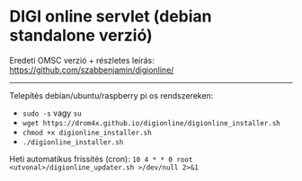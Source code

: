 # DIGI online servlet (debian standalone verzió)

Eredeti OMSC verzió + részletes leírás: https://github.com/szabbenjamin/digionline/

--- 

Telepítés debian/ubuntu/raspberry pi os rendszereken:
* `sudo -s` vagy `su`
* `wget https://drom4x.github.io/digionline/digionline_installer.sh`
* `chmod +x digionline_installer.sh`
* `./digionline_installer.sh`

Heti automatikus frissítés (cron):
`10 4 * * 0 root <utvonal>/digionline_updater.sh >/dev/null 2>&1`
